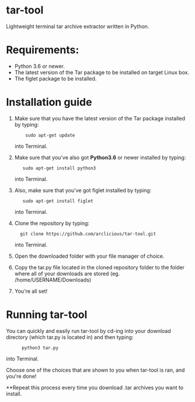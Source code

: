 # tar-tool
Lightweight terminal tar archive extractor written in Python. 

# Requirements:

* Python 3.6 or newer.
* The latest version of the Tar package to be installed on target Linux box.
* The figlet package to be installed.

# Installation guide

1. Make sure that you have the latest version of the Tar package installed by typing:

           sudo apt-get update

   into Terminal.

2. Make sure that you've also got **Python3.6** or newer installed by typing:

          sudo apt-get install python3
          
   into Terminal.

3. Also, make sure that you've got figlet installed by typing:

          sudo apt-get install figlet


   into Terminal.


3. Clone the repository by typing:
         
         git clone https://github.com/arclicious/tar-tool.git

   into Terminal.
   
4. Open the downloaded folder with your file manager of choice.


5. Copy the tar.py file located in the cloned repository folder to the folder where all of your downloads are stored (eg. /home/USERNAME/Downloads)


6. You're all set!

# Running tar-tool

You can quickly and easily run tar-tool by cd-ing into your download directory (which tar.py is located in) and then typing:

          python3 tar.py

into Terminal.

Choose one of the choices that are shown to you when tar-tool is ran, and you're done!

**Repeat this process every time you download .tar archives you want to install.
